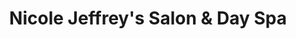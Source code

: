 ---
title: "Nicole Jeffrey's Salon & Day Spa"
url: /akron/nicole-jeffreys-salon-and-day-spa/
shop: beauty
---